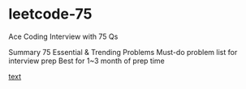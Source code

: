 # leetcode-75

Ace Coding Interview with 75 Qs

Summary
    75 Essential & Trending Problems
    Must-do problem list for interview prep
    Best for 1~3 month of prep time

[text](https://leetcode.com/studyplan/leetcode-75/)